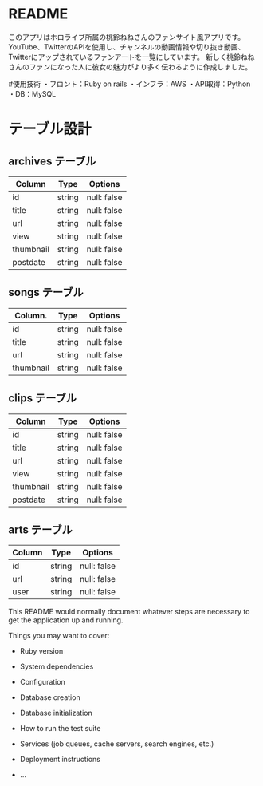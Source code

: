 # README
このアプリはホロライブ所属の桃鈴ねねさんのファンサイト風アプリです。
YouTube、TwitterのAPIを使用し、チャンネルの動画情報や切り抜き動画、Twitterにアップされているファンアートを一覧にしています。
新しく桃鈴ねねさんのファンになった人に彼女の魅力がより多く伝わるように作成しました。

#使用技術
・フロント：Ruby on rails
・インフラ：AWS
・API取得：Python
・DB：MySQL

# テーブル設計

## archives テーブル

| Column             | Type   | Options     |
| ------------------ | ------ | ----------- |
| id                 | string | null: false |
| title              | string | null: false |
| url                | string | null: false |
| view               | string | null: false |
| thumbnail          | string | null: false |
| postdate           | string | null: false |

## songs テーブル

| Column.            | Type   | Options     |
| ------------------ | ------ | ----------- |
| id                 | string | null: false |
| title              | string | null: false |
| url                | string | null: false |
| thumbnail          | string | null: false |

## clips テーブル

| Column             | Type   | Options     |
| ------------------ | ------ | ----------- |
| id                 | string | null: false |
| title              | string | null: false |
| url                | string | null: false |
| view               | string | null: false |
| thumbnail          | string | null: false |
| postdate           | string | null: false |

## arts テーブル

| Column  | Type   | Options     |
| ------- | ------ | ----------- |
| id      | string | null: false |
| url     | string | null: false |
| user    | string | null: false |

This README would normally document whatever steps are necessary to get the
application up and running.

Things you may want to cover:

* Ruby version

* System dependencies

* Configuration

* Database creation

* Database initialization

* How to run the test suite

* Services (job queues, cache servers, search engines, etc.)

* Deployment instructions

* ...

